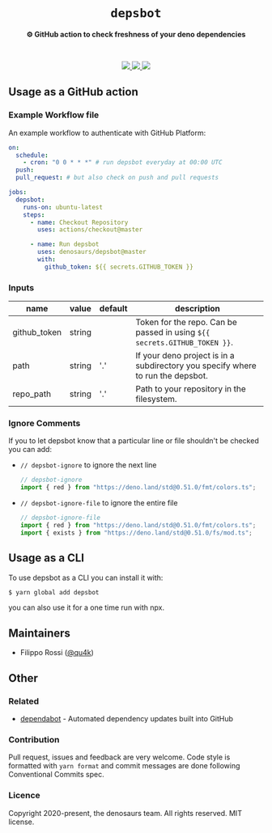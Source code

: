 <div align="center">
  <h1><code>depsbot</code></h1>
  <p>
    <strong>⚙️ GitHub action to check freshness of your deno dependencies</strong>
  </p>
  <br>
  <p align="center">
    <a alt="Tags" href="https://github.com/denosaurs/depsbot/releases">
      <img src="https://img.shields.io/github/release/denosaurs/depsbot" />
    </a>
      <a alt="CI Status" href="https://github.com/denosaurs/depsbot/actions">
      <img src="https://img.shields.io/github/workflow/status/denosaurs/depsbot/checks" />
    </a>
      <a alt="License" href="https://github.com/denosaurs/depsbot/blob/master/LICENSE">
      <img src="https://img.shields.io/github/license/denosaurs/depsbot" />
    </a>
  </p>
</div>

## Usage as a GitHub action

### Example Workflow file

An example workflow to authenticate with GitHub Platform:

```yaml
on:
  schedule:
    - cron: "0 0 * * *" # run depsbot everyday at 00:00 UTC
  push:
  pull_request: # but also check on push and pull requests

jobs:
  depsbot:
    runs-on: ubuntu-latest
    steps:
      - name: Checkout Repository
        uses: actions/checkout@master

      - name: Run depsbot
        uses: denosaurs/depsbot@master
        with:
          github_token: ${{ secrets.GITHUB_TOKEN }}
```

### Inputs

| name         | value  | default | description                                                                     |
| ------------ | ------ | ------- | ------------------------------------------------------------------------------- |
| github_token | string |         | Token for the repo. Can be passed in using `${{ secrets.GITHUB_TOKEN }}`.       |
| path         | string | '.'     | If your deno project is in a subdirectory you specify where to run the depsbot. |
| repo_path    | string | '.'     | Path to your repository in the filesystem.                                      |

### Ignore Comments

If you to let depsbot know that a particular line or file shouldn't be checked you can add:

- `// depsbot-ignore` to ignore the next line

  ```typescript
  // depsbot-ignore
  import { red } from "https://deno.land/std@0.51.0/fmt/colors.ts";
  ```

- `// depsbot-ignore-file` to ignore the entire file

  ```typescript
  // depsbot-ignore-file
  import { red } from "https://deno.land/std@0.51.0/fmt/colors.ts";
  import { exists } from "https://deno.land/std@0.51.0/fs/mod.ts";
  ```

## Usage as a CLI

To use depsbot as a CLI you can install it with:

```bash
$ yarn global add depsbot
```

you can also use it for a one time run with npx.

## Maintainers

- Filippo Rossi ([@qu4k](https://github.com/qu4k))

## Other

### Related

- [dependabot](https://github.com/dependabot/dependabot-core) - Automated dependency updates built into GitHub

### Contribution

Pull request, issues and feedback are very welcome. Code style is formatted with `yarn format` and commit messages are done following Conventional Commits spec.

### Licence

Copyright 2020-present, the denosaurs team. All rights reserved. MIT license.
